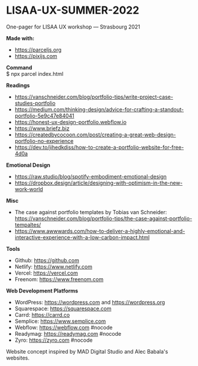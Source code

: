 # LISAA-UX-SUMMER-2022
One-pager for LISAA UX workshop — Strasbourg 2021

**Made with:**
- https://parceljs.org
- https://pixijs.com

**Command**<br />
$ npx parcel index.html

**Readings**
- https://vanschneider.com/blog/portfolio-tips/write-project-case-studies-portfolio
- https://medium.com/thinking-design/advice-for-crafting-a-standout-portfolio-5e9c47e84041
- https://honest-ux-design-portfolio.webflow.io
- https://www.briefz.biz
- https://createdbycocoon.com/post/creating-a-great-web-design-portfolio-no-experience
- https://dev.to/jihedkdiss/how-to-create-a-portfolio-website-for-free-4d0a


**Emotional Design**
- https://raw.studio/blog/spotify-embodiment-emotional-design 
- https://dropbox.design/article/designing-with-optimism-in-the-new-work-world 

**Misc**
- The case against portfolio templates by Tobias van Schneider: https://vanschneider.com/blog/portfolio-tips/the-case-against-portfolio-tempaltes/ 
- https://www.awwwards.com/how-to-deliver-a-highly-emotional-and-interactive-experience-with-a-low-carbon-impact.html 

**Tools**
- Github: https://github.com
- Netlify: https://www.netlify.com
- Vercel: https://vercel.com
- Freenom: https://www.freenom.com

**Web Development Platforms**
- WordPress: https://wordpress.com and https://wordpress.org
- Squarespace: https://squarespace.com
- Carrd: https://carrd.co
- Semplice: https://www.semplice.com
- Webflow: https://webflow.com #nocode
- Readymag: https://readymag.com #nocode
- Zyro: https://zyro.com #nocode



Website concept inspired by MAD Digital Studio and Alec Babala's websites.

